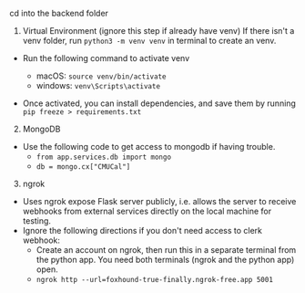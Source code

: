 cd into the backend folder 

1. Virtual Environment
(ignore this step if already have venv) If there isn't a venv folder, run `python3 -m venv venv` in terminal to create an venv.

- Run the following command to activate venv
    - macOS: `source venv/bin/activate`
    - windows: `venv\Scripts\activate`

- Once activated, you can install dependencies, and save them by running `pip freeze > requirements.txt`

2. MongoDB
- Use the following code to get access to mongodb if having trouble.
    - `from app.services.db import mongo`
    - `db = mongo.cx["CMUCal"]`

3. ngrok
- Uses ngrok expose Flask server publicly, i.e. allows the server to receive webhooks from external services directly on the local machine for testing. 
- Ignore the following directions if you don't need access to clerk webhook: 
    - Create an account on ngrok, then run this in a separate terminal from the python app. You need both terminals (ngrok and the python app) open. 
    - `ngrok http --url=foxhound-true-finally.ngrok-free.app 5001`
